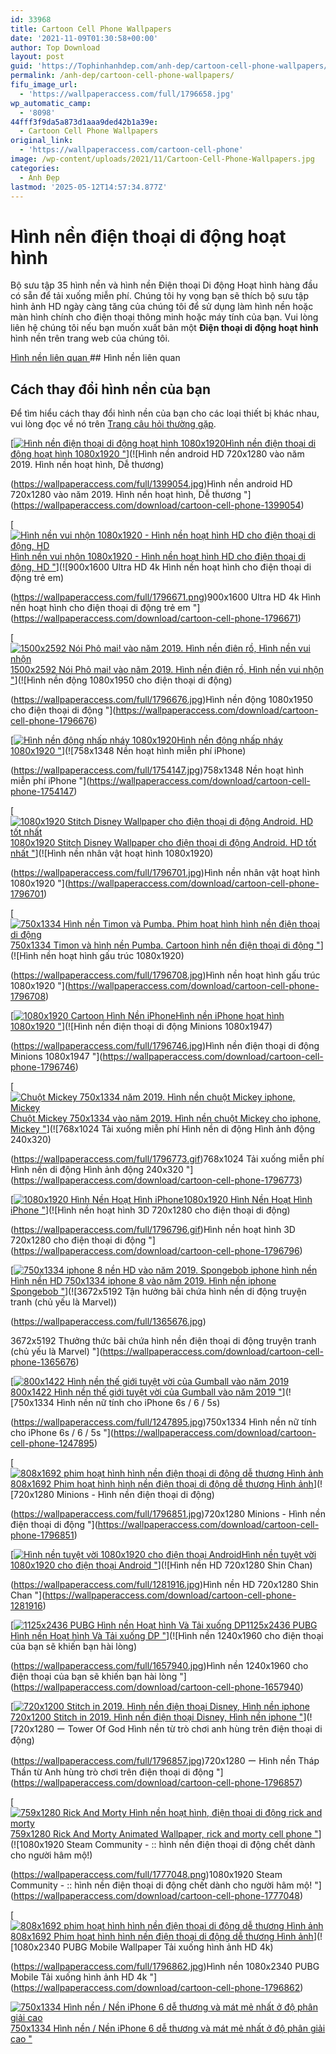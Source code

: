 ```yaml
---
id: 33968
title: Cartoon Cell Phone Wallpapers
date: '2021-11-09T01:30:58+00:00'
author: Top Download
layout: post
guid: 'https://Tophinhanhdep.com/anh-dep/cartoon-cell-phone-wallpapers/'
permalink: /anh-dep/cartoon-cell-phone-wallpapers/
fifu_image_url:
  - 'https://wallpaperaccess.com/full/1796658.jpg'
wp_automatic_camp:
  - '8098'
44fff3f9da5a873d1aaa9ded42b1a39e:
  - Cartoon Cell Phone Wallpapers
original_link:
  - 'https://wallpaperaccess.com/cartoon-cell-phone'
image: /wp-content/uploads/2021/11/Cartoon-Cell-Phone-Wallpapers.jpg
categories:
  - Ảnh Đẹp
lastmod: '2025-05-12T14:57:34.877Z'
---
```

# Hình nền điện thoại di động hoạt hình

Bộ sưu tập 35 hình nền và hình nền Điện thoại Di động Hoạt hình hàng đầu có sẵn để tải xuống miễn phí. Chúng tôi hy vọng bạn sẽ thích bộ sưu tập hình ảnh HD ngày càng tăng của chúng tôi để sử dụng làm hình nền hoặc màn hình chính cho điện thoại thông minh hoặc máy tính của bạn. Vui lòng liên hệ chúng tôi nếu bạn muốn xuất bản một **Điện thoại di động hoạt hình** hình nền trên trang web của chúng tôi.

[Hình nền liên quan ](#related) ## Hình nền liên quan

## Cách thay đổi hình nền của bạn

Để tìm hiểu cách thay đổi hình nền của bạn cho các loại thiết bị khác nhau, vui lòng đọc về nó trên [Trang câu hỏi thường gặp](https://tophinhanhdep.com/faq/).

  
[[![Hình nền điện thoại di động hoạt hình 1080x1920](https://wallpaperaccess.com/full/1796658.jpg)Hình nền điện thoại di động hoạt hình 1080x1920 "](https://wallpaperaccess.com/download/cartoon-cell-phone-1796658)](![Hình nền android HD 720x1280 vào năm 2019. Hình nền hoạt hình, Dễ thương)

(https://wallpaperaccess.com/full/1399054.jpg)Hình nền android HD 720x1280 vào năm 2019. Hình nền hoạt hình, Dễ thương "](https://wallpaperaccess.com/download/cartoon-cell-phone-1399054)

[[![Hình nền vui nhộn 1080x1920 - Hình nền hoạt hình HD cho điện thoại di động, HD](https://wallpaperaccess.com/full/1722278.jpg)Hình nền vui nhộn 1080x1920 - Hình nền hoạt hình HD cho điện thoại di động, HD "](https://wallpaperaccess.com/download/cartoon-cell-phone-1722278)](![900x1600 Ultra HD 4k Hình nền hoạt hình cho điện thoại di động trẻ em)

(https://wallpaperaccess.com/full/1796671.png)900x1600 Ultra HD 4k Hình nền hoạt hình cho điện thoại di động trẻ em "](https://wallpaperaccess.com/download/cartoon-cell-phone-1796671)

[[![1500x2592 Nói Phô mai!  vào năm 2019. Hình nền điên rồ, Hình nền vui nhộn](https://wallpaperaccess.com/full/190525.jpg)1500x2592 Nói Phô mai! vào năm 2019. Hình nền điên rồ, Hình nền vui nhộn "](https://wallpaperaccess.com/download/cartoon-cell-phone-190525)](![Hình nền động 1080x1950 cho điện thoại di động)

(https://wallpaperaccess.com/full/1796676.jpg)Hình nền động 1080x1950 cho điện thoại di động "](https://wallpaperaccess.com/download/cartoon-cell-phone-1796676)

[[![Hình nền động nhấp nháy 1080x1920](https://wallpaperaccess.com/full/1796678.jpg)Hình nền động nhấp nháy 1080x1920 "](https://wallpaperaccess.com/download/cartoon-cell-phone-1796678)](![758x1348 Nền hoạt hình miễn phí iPhone)

(https://wallpaperaccess.com/full/1754147.jpg)758x1348 Nền hoạt hình miễn phí iPhone "](https://wallpaperaccess.com/download/cartoon-cell-phone-1754147)

[[![1080x1920 Stitch Disney Wallpaper cho điện thoại di động Android.  HD tốt nhất](https://wallpaperaccess.com/full/840482.jpg)1080x1920 Stitch Disney Wallpaper cho điện thoại di động Android. HD tốt nhất "](https://wallpaperaccess.com/download/cartoon-cell-phone-840482)](![Hình nền nhân vật hoạt hình 1080x1920)

(https://wallpaperaccess.com/full/1796701.jpg)Hình nền nhân vật hoạt hình 1080x1920 "](https://wallpaperaccess.com/download/cartoon-cell-phone-1796701)

[[![750x1334 Hình nền Timon và Pumba.  Phim hoạt hình hình nền điện thoại di động](https://wallpaperaccess.com/full/1370319.png)750x1334 Timon và hình nền Pumba. Cartoon hình nền điện thoại di động "](https://wallpaperaccess.com/download/cartoon-cell-phone-1370319)](![Hình nền hoạt hình gấu trúc 1080x1920)

(https://wallpaperaccess.com/full/1796708.jpg)Hình nền hoạt hình gấu trúc 1080x1920 "](https://wallpaperaccess.com/download/cartoon-cell-phone-1796708)

[[![1080x1920 Cartoon Hình Nền iPhone](https://wallpaperaccess.com/full/1796733.jpg)Hình nền iPhone hoạt hình 1080x1920 "](https://wallpaperaccess.com/download/cartoon-cell-phone-1796733)](![Hình nền điện thoại di động Minions 1080x1947)

(https://wallpaperaccess.com/full/1796746.jpg)Hình nền điện thoại di động Minions 1080x1947 "](https://wallpaperaccess.com/download/cartoon-cell-phone-1796746)

[[![Chuột Mickey 750x1334 năm 2019. Hình nền chuột Mickey iphone, Mickey](https://wallpaperaccess.com/full/793023.jpg)Chuột Mickey 750x1334 vào năm 2019. Hình nền chuột Mickey cho iphone, Mickey "](https://wallpaperaccess.com/download/cartoon-cell-phone-793023)](![768x1024 Tải xuống miễn phí Hình nền di động Hình ảnh động 240x320)

(https://wallpaperaccess.com/full/1796773.gif)768x1024 Tải xuống miễn phí Hình nền di động Hình ảnh động 240x320 "](https://wallpaperaccess.com/download/cartoon-cell-phone-1796773)

[[![1080x1920 Hình Nền Hoạt Hình iPhone](https://wallpaperaccess.com/full/1761290.jpg)1080x1920 Hình Nền Hoạt Hình iPhone "](https://wallpaperaccess.com/download/cartoon-cell-phone-1761290)](![Hình nền hoạt hình 3D 720x1280 cho điện thoại di động)

(https://wallpaperaccess.com/full/1796796.gif)Hình nền hoạt hình 3D 720x1280 cho điện thoại di động "](https://wallpaperaccess.com/download/cartoon-cell-phone-1796796)

[[![750x1334 iphone 8 nền HD vào năm 2019. Spongebob iphone hình nền](https://wallpaperaccess.com/full/1796806.jpg)Hình nền HD 750x1334 iphone 8 vào năm 2019. Hình nền iphone Spongebob "](https://wallpaperaccess.com/download/cartoon-cell-phone-1796806)](![3672x5192 Tận hưởng bãi chứa hình nền di động truyện tranh (chủ yếu là Marvel))

(https://wallpaperaccess.com/full/1365676.jpg)

3672x5192 Thưởng thức bãi chứa hình nền điện thoại di động truyện tranh (chủ yếu là Marvel) "](https://wallpaperaccess.com/download/cartoon-cell-phone-1365676)

[[![800x1422 Hình nền thế giới tuyệt vời của Gumball vào năm 2019](https://wallpaperaccess.com/full/1109361.jpg)800x1422 Hình nền thế giới tuyệt vời của Gumball vào năm 2019 "](https://wallpaperaccess.com/download/cartoon-cell-phone-1109361)](![750x1334 Hình nền nữ tính cho iPhone 6s / 6 / 5s)

(https://wallpaperaccess.com/full/1247895.jpg)750x1334 Hình nền nữ tính cho iPhone 6s / 6 / 5s "](https://wallpaperaccess.com/download/cartoon-cell-phone-1247895)

[[![808x1692 phim hoạt hình hình nền điện thoại di động dễ thương Hình ảnh](https://wallpaperaccess.com/full/1796850.jpg)808x1692 Phim hoạt hình hình nền điện thoại di động dễ thương Hình ảnh](https://wallpaperaccess.com/download/cartoon-cell-phone-1796850)](![720x1280 Minions - Hình nền điện thoại di động)

(https://wallpaperaccess.com/full/1796851.jpg)720x1280 Minions - Hình nền điện thoại di động "](https://wallpaperaccess.com/download/cartoon-cell-phone-1796851)

[[![Hình nền tuyệt vời 1080x1920 cho điện thoại Android](https://wallpaperaccess.com/full/896305.jpg)Hình nền tuyệt vời 1080x1920 cho điện thoại Android "](https://wallpaperaccess.com/download/cartoon-cell-phone-896305)](![Hình nền HD 720x1280 Shin Chan)

(https://wallpaperaccess.com/full/1281916.jpg)Hình nền HD 720x1280 Shin Chan "](https://wallpaperaccess.com/download/cartoon-cell-phone-1281916)

[[![1125x2436 PUBG Hình nền Hoạt hình Và Tải xuống DP](https://wallpaperaccess.com/full/1796854.jpg)1125x2436 PUBG Hình nền Hoạt hình Và Tải xuống DP "](https://wallpaperaccess.com/download/cartoon-cell-phone-1796854)](![Hình nền 1240x1960 cho điện thoại của bạn sẽ khiến bạn hài lòng)

(https://wallpaperaccess.com/full/1657940.jpg)Hình nền 1240x1960 cho điện thoại của bạn sẽ khiến bạn hài lòng "](https://wallpaperaccess.com/download/cartoon-cell-phone-1657940)

[[![720x1200 Stitch in 2019. Hình nền điện thoại Disney, Hình nền iphone](https://wallpaperaccess.com/full/1796856.jpg)720x1200 Stitch in 2019. Hình nền điện thoại Disney, Hình nền iphone "](https://wallpaperaccess.com/download/cartoon-cell-phone-1796856)](![720x1280 ー Tower Of God Hình nền từ trò chơi anh hùng trên điện thoại di động)

(https://wallpaperaccess.com/full/1796857.jpg)720x1280 ー Hình nền Tháp Thần từ Anh hùng trò chơi trên điện thoại di động "](https://wallpaperaccess.com/download/cartoon-cell-phone-1796857)

[[![759x1280 Rick And Morty Hình nền hoạt hình, điện thoại di động rick and morty](https://wallpaperaccess.com/full/1796858.jpg)759x1280 Rick And Morty Animated Wallpaper, rick and morty cell phone "](https://wallpaperaccess.com/download/cartoon-cell-phone-1796858)](![1080x1920 Steam Community - :: hình nền điện thoại di động chết dành cho người hâm mộ!)

(https://wallpaperaccess.com/full/1777048.png)1080x1920 Steam Community - :: hình nền điện thoại di động chết dành cho người hâm mộ! "](https://wallpaperaccess.com/download/cartoon-cell-phone-1777048)

[[![808x1692 phim hoạt hình hình nền điện thoại di động dễ thương Hình ảnh](https://wallpaperaccess.com/full/1796861.jpg)808x1692 Phim hoạt hình hình nền điện thoại di động dễ thương Hình ảnh](https://wallpaperaccess.com/download/cartoon-cell-phone-1796861)](![1080x2340 PUBG Mobile Wallpaper Tải xuống hình ảnh HD 4k)

(https://wallpaperaccess.com/full/1796862.jpg)Hình nền 1080x2340 PUBG Mobile Tải xuống hình ảnh HD 4k "](https://wallpaperaccess.com/download/cartoon-cell-phone-1796862)

[![750x1334 Hình nền / Nền iPhone 6 dễ thương và mát mẻ nhất ở độ phân giải cao](https://wallpaperaccess.com/full/1754144.jpg)750x1334 Hình nền / Nền iPhone 6 dễ thương và mát mẻ nhất ở độ phân giải cao "](https://wallpaperaccess.com/download/cartoon-cell-phone-1754144)
